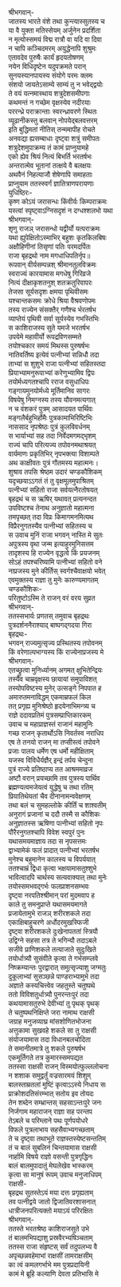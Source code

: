 श्रीभगवान्-  
जातस्य भारते वंशे तथा कुन्त्यास्सुतस्य च  
या वै युक्ता मतिस्सेयम् अर्जुनेन प्रदर्शिता  
न मृत्योस्समयं विद्म रात्रौ वा यदि वा दिवा  
न चापि कञ्चिदमरम् अयुद्धेनापि शुश्रुमः  
एतावदेव पुरुषैः कार्यं हृदयतोषणम्  
नयेन विधिदृष्टेन यदुपक्रमते परान्  
सुनयस्यानपायस्य संयोगे परमः क्लमः  
संशयो जायतेऽसाम्ये साम्यं तु न भवेद्द्वयोः  
ते वयं यत्नमास्थाय शत्रुदेशसमीपगाः  
कथमन्तं न गच्छेम वृक्षस्येव नदीरयाः  
पररन्ध्रे पराक्रान्ताः स्वरन्ध्रावरणे स्थितः  
व्यूढानीकस्तु बलवान् नोपयेद्बलवत्तरम्  
इति बुद्धिमतां नीतिस् तन्ममापीह रोचते  
अनवद्या ह्यसम्बाधाः दृष्ट्वा शत्रुं समीपतः  
शत्रुदेशमुपाक्रम्य तं कामं प्राप्नुयामहे  
एको ह्येव श्रियं नित्यं बिभर्ति भरतर्षभः  
अन्तरात्मेव भूतानां तत्क्षये वै बलक्षयः  
अथवैनं निहत्याजौ शेषेणापि समाहताः  
प्राप्नुयाम ततस्स्वर्गं ज्ञातित्राणपरायणाः  
युधिष्ठिरः-  
कृष्ण कोऽयं जरासन्धः किंवीर्यः किम्पराक्रमः  
यस्त्वां स्पृष्ट्वाऽग्निसदृशं न दग्धश्शलभो यथा  
श्रीभगवान्-  
शृणु राजञ् जरासन्धो यद्वीर्यो यत्पराक्रमः  
यथा ह्युपेक्षितोऽस्माभिर् बहुशः कृतकिलबिषः  
अक्षौहिणीनां तिसृणां पतिः परमदर्पितः  
राजा बृहद्रथो नाम मगधाधिपतिर्नृप॥  
रूपवान् वीर्यसम्पन्नश् श्रीमानतुलविक्रमः  
स्वराज्यं कारयामास मगधेषु गिरिव्रजे  
नित्यं दीक्षाकृशतनुश् शतक्रतुरिवापरः  
तेजसा सूर्यसदृशः क्षमया पृथिवीसमः  
यश्चान्तकसमः क्रोधे श्रिया वैश्रवणोपमः  
तस्य राज्येन संसक्तैर् गणैश्च र्भरतर्षभ  
व्याप्तेयं पृथिवी सर्वा सूर्यस्येव गभस्तिभिः  
स काशिराजस्य सुते यमजे भरतर्षभ  
उपयेमे महावीर्यो रूपद्रविणसम्मते  
तयोश्चकार समयं मिथस्स पुरुषर्षभः  
नातिवर्तिष्य इत्येवं पत्नीभ्यां सन्निधौ तदा  
ताभ्यां स शुशुभे राजा पत्नीभ्यां सहितस्तदा  
प्रियाभ्यामनुरूपाभ्यां करेणुभ्यामिव द्विपः  
तयोर्मध्यगतश्चापि रराज वसुधाधिपः  
गङ्गायमुनयोर्मध्ये मूर्तिमानिव सागरः  
विषयेषु निमग्नस्य तस्य यौवनमत्यगात्  
न च वंशकरं पुत्रम् आसादयत पार्थिवः  
मङ्गलैर्बहुभिर्होमैः पुत्रकामाभिरिष्टिभिः  
नाससाद नृपश्रेष्ठः पुत्रं कुलविवर्धनम्  
स भार्याभ्यां सह तदा निर्वेदमगमद्भृशम्  
राज्यं चापि परित्यज्य तपोवनमथाश्रयत्  
वार्यमाणः प्रकृतिभिर् नृपभक्त्या विशाम्पते  
अथ काक्षीवतः पुत्रं गौतमस्य महात्मनः।  
शुश्राव तपसि श्रेष्ठम उदारं चण्डकौशिकम्  
यदृच्छयाऽऽगतं तं तु वृक्षमूलमुपाश्रितम्  
पत्नीभ्यां सहितो राजा सर्वयत्नैरतोषयत्  
बृहद्रथं च स ऋषिर् यथावत् प्रत्यनन्दत  
उपविष्टश्च तेनाथ अनुज्ञातो महात्मना  
तमपृच्छत् तदा विप्रः किमागमनमित्यथ  
विप्रैरनुगतस्यैव पत्नीभ्यां सहितस्य च  
स उवाच मुनिं राजा भगवन् नास्ति मे सुतः  
अपुत्रस्य वृथा जन्म इत्याहुरमुनिसत्तम  
तादृशस्य हि राज्येन वृद्धत्वे किं प्रयजनम्  
सोऽहं तपश्चरिष्यामि पत्नीभ्यां सहितो वने  
नाप्रजस्य मुने कीर्तिस् स्वर्गश्चैवाक्षयो भवेत्  
एवमुक्तस्य राज्ञा तु मुनेः कारुण्यमागतम्  
चण्डकौशिकः-  
परितुष्टोऽस्मि ते राजन् वरं वरय सुव्रत  
श्रीभगवान्-  
ततस्सभार्यः प्रणतस् तमुवाच बृहद्रथः  
पुत्रदर्शननैराश्याद् बाष्पगद्गदया गिरा  
बृहद्रथः-  
भगवन् राज्यमुत्सृज्य प्रस्थितस्य तपोवनम्  
किं वरेणाल्पभाग्यस्य किं राज्येनाप्रजस्य मे  
श्रीभगवान्-  
एतच्छ्रुत्वा मुनिर्ध्यानम् अगमत् क्षुभितेन्द्रियः  
तस्यैव चाम्रवृक्षस्य छायायां समुपाविशत्  
तस्योपविष्टस्य मुनेर् उत्सङ्गे निपपात ह  
अमारुतमनाविद्धम् एकमाम्रफलं किल  
तत् प्रगृह्य मुनिश्रेष्ठो हृदयेनाभिमन्त्र्य च  
राज्ञे ददावप्रतिमं पुत्रसम्प्राप्तिकारकम्  
उवाच च महाप्राज्ञस्तं राजानं महामुनिः  
गच्छ राजन् कृतार्थोऽसि निवर्तस्व नराधिप  
एष ते तनयो राजन् मा तप्सीस्त्वं तपोवने  
प्रजाः पालय धर्मेण एष धर्मो महीक्षिताम्  
यजस्व विविधैर्यज्ञैर् इन्द्रं तर्पय चेन्दुना  
पुत्रं राज्ये प्रतिष्ठाप्य तत आश्रममाव्रज  
अष्टौ वरान् प्रयच्छामि तव पुत्रस्य पार्थिव  
ब्रह्मण्यत्वमजेयत्वं युद्धेषु च तथा रतिम्  
प्रियातिथेयतां चैव दीनानामन्ववेक्षणम्  
तथा बलं च सुमहल्लोके कीर्तिं च शाश्वतीम्  
अनुरागं प्रजानां च ददौ तस्मै स कौशिकः  
अनुज्ञातस्स ऋषिणा पत्नीभ्यां सहितो नृपः  
पौरैरनुगतश्चापि विवेश स्वपुरं पुनः  
यथासमयमाज्ञाय तदा स नृपसत्तमः  
द्वाभ्यामेकं फलं प्रादात् पत्नीभ्यां भरतर्षभ  
मुनेश्च बहुमानेन कालस्य च विपर्ययात्  
ततश्चाम्रं द्विधा कृत्वा भक्षयामासतुश्शुभे  
भावित्वादपि चार्थस्य सत्यवाक्यात् तथा मुनेः  
तयोस्समभवद्गर्भः फलप्राशनसम्भवः  
दृष्ट्वा नरपतिश्श्रीमान् परां मुदमवाप ह  
काले तु समनुप्राप्ते यथासमयमागते  
प्रजायेतामुभे राजञ् शरीरशकले तदा  
एकाक्षिबाहुचरणे अर्धोदरमुखस्फिजी  
दृष्ट्वा शरीरशकले दुःखेनापततां स्त्रियौ  
उद्विग्ने सहसा तत्र ते भगिन्यौ तदाऽबले  
सजीवे प्राणिशकले तत्याजाते सुदुःखिते  
तयोर्धात्र्यौ सुसंवीते कृत्वा ते गर्भसम्प्लवे  
निष्क्रम्यान्तः पुरद्वारात् समुत्सृज्याशु जग्मतुः  
दुकूलाभ्यां सुसञ्छन्ने पाण्डराभ्यामुभे तदा  
अज्ञाते कस्यचित्त्वेव जहतुस्ते चतुष्पथे  
ततो विविशतुर्धात्र्यौ पुनरन्तःपुरं तदा  
कथयामासतुरुभे देवीभ्यां तु पृथक् पृथक्  
ते चतुष्पथनिक्षिप्ते जरा नामाथ राक्षसी  
जग्राह मनुजव्याघ्र मांसशोणितभोजना  
अत्तुकामा सुखवहे शकले सा तु राक्षसी  
संयोजयामास तदा विधानबलचोदिता  
ते समानीतमात्रे तु शकले पुरुषर्षभ  
एकमूर्तिगते तत्र कुमारस्समपद्यत  
ततस्सा राक्षसी राजन् विस्मयोत्फुल्ललोचना  
न शशाक समुद्वर्तुं वज्रसारमयं शिशुम्  
बालस्ताम्रतलां मुष्टिं कृत्वाऽऽस्ये निधाय सः  
प्राक्रोशदतिसंरम्भात् सतोय इव तोयदः  
तेन शब्देन सम्भ्रान्तस् सहसाऽन्तःपुरे जनः  
निर्जगाम महाराजन् राज्ञा सह परन्तप  
तेऽबले च परिम्लाने पथः पूर्णपयोधरे  
विफले पुत्रलाभाय सहसैवाभ्यगच्छताम्  
ते च दृष्ट्वा तथाभूते राज्ञस्तस्येष्टसन्ततिम्  
तं च बालं सुबलिनं चिन्तयामास राक्षसी  
नार्हामि विषये राज्ञो वसन्ती पुत्रगृद्धिनः  
बालं बालमुपादातुं मेघलेखेव भास्करम्  
कृत्वा सा मानुषं रूपम् उवाच मनुजाधिपम्  
राक्षसी-  
बृहद्रथ सुतस्तेऽयं मया दत्तः प्रगृह्यताम्  
तव पत्नीद्वये जातो द्विजातिवरशासनात्  
धात्रीजनपरित्यक्तो मयाऽयं परिरक्षितः  
श्रीभगवान्-  
ततस्ते भरतश्रेष्ठ काशिराजसुते उभे  
तं बालमभिपद्याशु प्रस्रवैरभ्यषिञ्चताम्  
ततस्स राजा संहृष्टस् सर्वं तदुपलभ्य वै  
अपृच्छन्नवहेमाभां राक्षसीं तामराक्षसीम्  
का त्वं कमलगर्भाभे मम पुत्रप्रदायिनी  
कामं मे ब्रूहि कल्याणि देवता प्रतिभासि मे  
